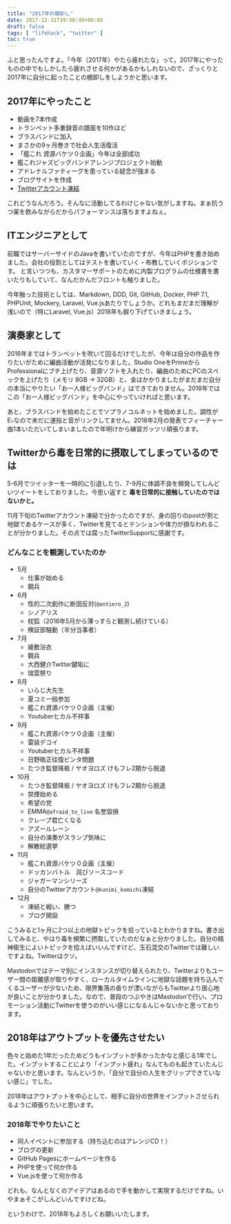 ```yaml
---
title: "2017年の棚卸し"
date: 2017-12-31T19:58:49+09:00
draft: false
tags: [ "lifehack", "twitter" ]
toc: true
---
```


ふと思ったんですよ。「今年（2017年）やたら疲れたな」って。2017年にやったものの中でもしかしたら疲れさせる何かがあるかもしれないので、ざっくりと2017年に自分に起ったことの棚卸しをしようかと思います。

## 2017年にやったこと

- 動画を7本作成
- トランペット多重録音の譜面を10作ほど
- ブラスバンドに加入
- まさかの9ヶ月巻きで社会人生活復活
- 「艦これ 資源バケツ０企画」今年は全部成功
- 艦これジャズビッグバンドアレンジプロジェクト始動
- アドレナルファティーグを患っている疑念が強まる
- ブログサイトを作成
- [Twitterアカウント凍結](https://komittee-express.netlify.com/posts/twitter-suspend-my-account-carelessly/)

これどうなんだろう。そんなに活動してるわけじゃない気がしますね。まぁ抗うつ薬を飲みながらだからパフォーマンスは落ちますよねぇ。

## ITエンジニアとして

前職ではサーバーサイドのJavaを書いていたのですが、今年はPHPを書き始めました。会社の役割としてはテストを書いていく・布教していくポジションです。
と言いつつも、カスタマーサポートのために内製プログラムの仕様書を書いたりもしていて、なんだかんだフロントも触りました。

今年触った技術としては、Markdown, DDD, Git, GitHub, Docker, PHP 7.1, PHPUnit, Mockery, Laravel, Vue.jsあたりでしょうか。どれもまだまだ理解が浅いので（特にLaravel, Vue.js）2018年も掘り下げていきましょう。

## 演奏家として

2016年まではトランペットを吹いて回るだけでしたが、今年は自分の作品を作りたいがために編曲活動が活発になりました。Studio OneをPrimeからProfessionalにブチ上げたり、音源ソフトを入れたり、編曲のためにPCのスペックを上げたり（メモリ 8GB -> 32GB）と、金はかかりましたがまだまだ自分の本当にやりたい「お一人様ビッグバンド」はできておりません。2018年ではこの「お一人様ビッグバンド」を中心にやっていければと思います。

あと、ブラスバンドを始めたことでソプラノコルネットを始めました。調性がE♭なので未だに運指と音がリンクしてません。2018年2月の発表でフィーチャー曲1本いただいてしまいましたので年明けから練習ガッツリ頑張ります。

## Twitterから毒を日常的に摂取してしまっているのでは

5-6月でツイッターを一時的に引退したり、7-9月に体調不良を頻発してしんどいツイートをしておりました。今思い返すと **毒を日常的に接触していたのではないかと。**

11月下旬のTwitterアカウント凍結で分かったのですが、身の回りのpostが割と地獄であるケースが多く、Twitterを見てるとテンションや体力が損なわれることが分かりました。その点では腐ったTwitterSupportに感謝です。

### どんなことを観測していたのか

- 5月
    - 仕事が始める
    - 鋼兵
- 6月
    - 性的二次創作に断固反対(`@antiero_2`)
    - シノアリス
    - 枕狐（2016年5月から薄っすらと観測し続けている）
    - 検証部騒動（半分当事者）
- 7月
    - 綾敷浴衣
    - 鋼兵
    - 大西健介Twitter鍵垢に
    - 瑞雲祭り
- 8月
    - いらじ大先生
    - 夏コミ一般参加
    - 艦これ資源バケツ０企画（主催）
    - Youtuberヒカル不祥事
- 9月
    - 艦これ資源バケツ０企画（主催）
    - 雷装デコイ
    - Youtuberヒカル不祥事
    - 日野皓正往復ビンタ問題
    - たつき監督降板 / ヤオヨロズ けもフレ2期から脱退
- 10月
    - たつき監督降板 / ヤオヨロズ けもフレ2期から脱退
    - 禁煙始める
    - 希望の党
    - EMMA`@afraid_to_live` 名誉毀損
    - クレープ君亡くなる
    - アズールレーン
    - 自分の演奏がスランプ気味に
    - 解散総選挙
- 11月
    - 艦これ資源バケツ０企画（主催）
    - ドッカンバトル　詫びソースコード
    - ジャガーマンシリーズ
    - 自分のTwitterアカウント`@kunimi_komichi`凍結
- 12月
    - 凍結と戦い、勝つ
    - ブログ開設

こうみると1ヶ月に2つ以上の地獄トピックを拾っているとわかりますね。書き出してみると、やはり毒を頻繁に摂取していたのだなぁと分かりました。自分の精神衛生によいトピックを拾えばいいんですけど、玉石混交のTwitterでは難しいですよね。Twitterはクソ。

Mastodonではテーマ別にインスタンスが切り替えられたり、Twitterよりもユーザー間の距離感が取りやすく、ローカルタイムラインに地獄な話題を持ち込んでくるユーザーが少ないため、限界集落の香りが漂いながらもTwitterより居心地が良いことが分かりました。なので、普段のつぶやきはMastodonで行い、プロモーション活動にTwitterを使うのがいい感じになるんじゃないかと思っております。

## 2018年はアウトプットを優先させたい

色々と始めた1年だったためどうもインプットが多かったかなと感じる1年でした。インプットすることにより「インプット疲れ」なんてものも起きていたんじゃないかと思います。なんというか、「自分で自分の人生をグリップできていない感じ」でした。

2018年はアウトプットを中心として、相手に自分の世界をインプットさせられるように頑張りたいと思います。

### 2018年でやりたいこと

- 同人イベントに参加する（持ち込むのはアレンジCD！）
- ブログの更新
- GitHub Pagesにホームページを作る
- PHPを使って何か作る
- Vue.jsを使って何か作る

どれも、なんとなくのアイデアはあるので手を動かして実現するだけですね。いやまぁそこがしんどいんですけどね。

というわけで、2018年もよろしくお願いいたします。
